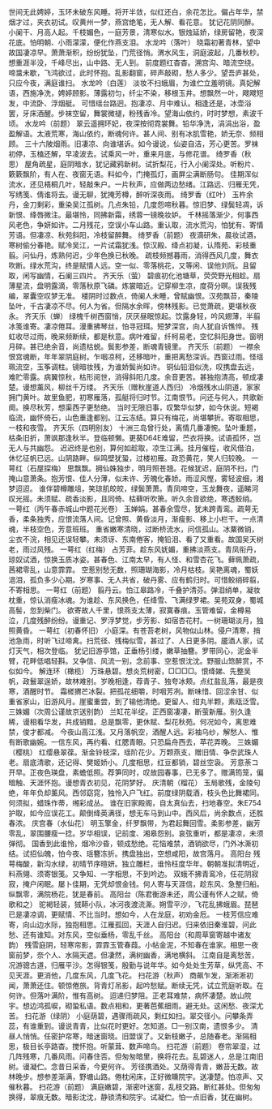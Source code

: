 <!-- { "loadSidebar": true } -->
世间无此娉婷，玉环未破东风睡。将开半敛，似红还白，余花怎比。偏占年华，禁烟才过，夹衣初试。叹黄州一梦，燕宫绝笔，无人解、看花意。 
犹记花阴同醉。小阑干、月高人起。千枝媚色，一庭芳景，清寒似水。银烛延娇，绿房留艳，夜深花底。怕明朝、小雨濛濛，便化作燕支泪。 
水龙吟（落叶）
晓霜初著青林，望中故国凄凉早。萧萧渐积，纷纷犹坠，门荒径悄。渭水风生，洞庭波起，几番秋杪。想重涯半没，千峰尽出，山中路、无人到。 
前度题红杳杳。溯宫沟、暗流空绕。啼螀未歇，飞鸿欲过，此时怀抱。乱影翻窗，碎声敲砌，愁人多少。望吾庐甚处，只应今夜，满庭谁扫。 
水龙吟（白莲）
淡妆不扫蛾眉，为谁伫立羞明镜。真妃解语，西施净洗，娉婷顾影。薄露初匀，纤尘不染，移根玉井。想飘然一叶，飕飕短发，中流卧、浮烟艇。 
可惜瑶台路迥。抱凄凉、月中难认。相逢还是，冰壶浴罢，牙床酒醒。步袜空留，舞裳微褪，粉残香冷。望海山依约，时时梦想，素波千顷。 
水龙吟（前题）
翠云遥拥环妃，夜深按彻霓裳舞。铅华净洗，涓涓出浴，盈盈解语。太液荒寒，海山依约，断魂何许。甚人间、别有冰肌雪艳，娇无奈、频相顾。 
三十六陂烟雨。旧凄凉、向谁堪诉。如今谩说，仙姿自洁，芳心更苦。罗袜初停，玉榼还解，早凌波去。试乘风一叶，重来月底，与修花谱。 
绮罗香（秋思）
屋角疏星，庭阴暗水，犹记藏鸦新树。试折梨花，行入小阑深处。听粉片、簌簌飘阶，有人在、夜窗无语。料如今，门掩孤灯，画屏尘满断肠句。 
佳期浑似流水，还见梧桐几叶，轻敲朱户。一片秋声，应做两边愁绪。江路远、归雁无凭，写绣笺、倩谁将去。谩无聊，犹掩芳樽，醉听深夜雨。 
绮罗香（红叶）
玉杵余丹，金刀剩彩，重染吴江孤树。几点朱铅，几度怨啼秋暮。惊旧梦、绿鬓轻凋，诉新恨、绛唇微注。最堪怜，同拂新霜，绣蓉一镜晚妆妒。 
千林摇落渐少，何事西风老色，争妍如许。二月残花，空误小车山路。重认取，流水荒沟，怕犹有、寄情芳语。但凄凉、秋苑斜阳，冷枝留醉舞。 
绮罗香（前题）
夜滴研朱，晨妆试酒，寒树偷分春艳。赋冷吴江，一片试霜犹浅。惊汉殿、绛点初凝，认隋苑、彩枝重翦。问仙丹，炼熟何迟，少年色换已秋晚。 
疏枝频撼暮雨，消得西风几度，舞衣吹断。绿水荒沟，终是赋情人远。空一似、零落桃花，又等闲、误他刘阮。且留取，闲写幽情，石阑三四片。 
齐天乐（萤）
碧痕初化池塘草，荧荧野光相趁。扇薄星流，盘明露滴，零落秋原飞磷。炼裳暗近。记穿柳生凉，度荷分暝。误我残编，翠囊空叹梦无准。 
楼阴时过数点，倚阑人未睡，曾赋幽恨。汉苑飘苔，秦陵坠叶，千古凄凉不尽。何人为省。但隔水余晖，傍林残影。已觉萧疏，更堪秋夜永。 
齐天乐（蝉）
绿槐千树西窗悄，厌厌昼眠惊起。饮露身轻，吟风翅薄，半翦冰笺谁寄。凄凉倦耳。漫重拂琴丝，怕寻冠珥。短梦深宫，向人犹自诉憔悴。 
残虹收尽过雨，晚来频断续，都是秋意。病叶难留，纤柯易老，空忆斜阳身世。窗明月碎。甚已绝余音，尚遗枯蜕。鬓影参差，断魂青镜里。 
齐天乐（前题）
一襟余恨宫魂断，年年翠阴庭树。乍咽凉柯，还移暗叶，重把离愁深诉。西窗过雨。怪瑶珮流空，玉筝调柱。镜暗妆残，为谁娇鬓尚如许。 
铜仙铅泪似洗，叹携盘去远，难贮零露。病翼惊秋，枯形阅世，消得斜阳几度。余音更苦。甚独抱清高，顿成凄楚。谩想薰风，柳丝千万缕。 
齐天乐（赠秋崖道人西归）
冷烟残水山阴道，家家拥门黄叶。故里鱼肥，初寒雁落，孤艇将归时节。江南恨节。问还与何人，共歌新阕。换尽秋芳，想渠西子更愁绝。 
当时无限旧事，叹繁华似梦，如今休说。短褐临流，幽怀倚石，山色重逢都别。江云冻结。算只有梅花，尚堪攀折。寄取相思，一枝和夜雪。 
齐天乐（四明别友）
十洲三岛曾行处，离情几番凄惋。坠叶重题，枯条旧折，萧飒那逢秋半。登临顿懒。更葵D64E难留，苎衣将换。试语孤怀，岂无人与共幽怨。 
迟迟终是也别，算何如趁取，凉生江满。挂月催程，收风借泊，休忆征帆已远。山阴路畔。纵鸣壁犹蛩，过楼初雁。政恐黄花，笑人归较晚。 
一萼红（石屋探梅）
思飘飘。拥仙姝独步，明月照苍翘。花候犹迟，庭阴不扫，门掩山意萧条。抱芳恨、佳人分薄，似未许、芳魄化春娇。雨涩风慳，雾轻波细，湘梦迢迢。 
谁伴碧樽雕俎，笑琼肌皎皎，绿鬓萧萧。青凤啼空，玉龙舞夜，遥睇河叹光摇。未须赋、疏香淡影，且同倚、枯藓听吹箫。听久余音欲绝，寒透鲛绡。 
一萼红（丙午春赤城山中题花光卷）
玉婵娟。甚春余雪尽，犹未跨青鸾。疏萼无香，柔条独秀，应恨流落人间。记曾照、黄昏淡月，渐瘦影、移上小栏干。一点清魂，半枝空色，芳意班班。 
重省嫩寒清晓，过断桥流水，问信孤山。冰粟微销，尘衣不浣，相见还误轻攀。未须讶、东南倦客，掩铅泪、看了又重看。故国吴天树老，雨过风残。 
一萼红（红梅）
占芳菲。趁东风妩媚，重拂淡燕支。青凤衔丹，琼奴试酒，惊换玉质冰姿。甚春色、江南太早，有人怪、和雪杏花飞。藓珮萧疏，茜裙零乱，山意霏霏。 
空惹别愁无数，照珊瑚海影，冷月枯枝。吴艳离魂，蜀妖浥泪，孤负多少心期。岁寒事、无人共省，破丹雾、应有鹤归时。可惜鲛绡碎翦，不寄相思。 
一萼红（前题）
翦丹云。怕江皋路冷，千叠护清芬。弹泪绡单，凝妆枕重，惊认消瘦冰魂。为谁趁、东风换色，任绛雪、飞满绿罗裙。吴苑双身，蜀城高髻，忽到柴门。 
欲寄故人千里，恨燕支太薄，寂寞春痕。玉管难留，金樽易泣，几度残醉纷纷。谩重记、罗浮梦觉，步芳影、如宿杏花村。一树珊瑚淡月，独照黄昏。 
一萼红（初春怀旧）
小庭深。有苍苔老树，风物似山林。侵户清寒，捎池急雨，时听飞过啼禽。扫荒径、残梅似雪，甚过了、人日更多阴。靥酒人家，试灯天气，相次登临。 
犹记旧游亭馆，正垂杨引缕，嫩草抽簪。罗带同心，泥金半臂，花畔低唱轻斟。又争信、风流一别，念前事、空惹恨沈沈。野服山筇醉赏，不似如今。 
解连环（橄榄）
万珠悬碧。想炎荒树密，□□□□。恨绛娣、先整吴帆，政鬟翠逞娇，故林难别。岁晚相逢，荐青子、独夸冰颊。点红盐乱落，最是夜寒，酒醒时节。 
霜槎猬芒冰裂。把孤花细嚼，时咽芳冽。断味惜、回涩余甘、似重省家山，旧游风月。崖蜜重尝，到了输他清绝。更留人、绀丸半颗，素瓯泛雪。 
三姝媚（次周公谨故京送别韵）
兰缸花半绽。正西窗凄凄，断萤新雁。别久逢稀，谩相看华发，共成销黯。总是飘零，更休赋、梨花秋苑。何况如今，离思难禁，俊才都减。 
今夜山高江浅。又月落帆空，酒醒人远。彩袖乌纱，解愁人、惟有断歌幽婉。一信东风，再约看、红腮青眼。只恐扁舟西去，苹花弄晚。 
三姝媚（樱桃）
红缨悬翠葆。渐金铃枝深，瑶阶花少。万颗燕支，赠旧情、争奈武珠人老。扇底清歌，还记得、樊姬娇小。几度相思，红豆都销，碧丝空袅。 
芳意荼コ开早。正夜色瑛盘，素蟾低照。荐笋同时，叹故园春事，已无多了。赠满筠笼，偏暗触、天涯怀抱。谩想青衣初见，花阴梦好。 
庆清朝（榴花）
玉局歌残，金陵句绝，年年负却薰风。西邻窈窕，独怜入户飞红。前度绿阴载酒，枝头色比舞裙同。何须拟，蜡珠作蒂，缃彩成丛。 
谁在旧家殿阁，自太真仙去，扫地春空。朱E754护取，如今应误花工。颠倒绛英满径，想无车马到山中。西风后，尚余数点，还胜春浓。 
庆宫春（水仙花）
明玉擎金，纤罗飘带，为君起舞回雪。柔影参差，幽芳零乱，翠围腰瘦一捻。岁华相误，记前度、湘皋怨别。哀弦重听，都是凄凉，未须弹彻。 
国香到此谁怜，烟冷沙昏，顿成愁绝。花恼难禁，酒销欲尽，门外冰澌初结。试招仙魄，怕今夜、瑶簪冻折。携盘独出，空想咸阳，故宫落月。 
高阳台
残萼梅酸，新沟水绿，初晴节序暄妍。独立雕栏，谁怜枉度华年。朝朝准拟清明近，料燕翎、须寄银笺。又争知、一字相思，不到吟边。 
双蛾不拂青鸾冷，任花阴寂寂，掩户闲眠。屡卜佳期，无凭却恨金钱。何人寄与天涯信，趁东风、急整归船。纵飘零，满院杨花，犹是春前。 
高阳台（陈君衡游未还，周公谨有怀人之赋，倚歌和之）
驼褐轻装，狨鞯小队，冰河夜渡流澌。朔雪平沙，飞花乱拂蛾眉。琵琶已是凄凉调，更赋情、不比当时。想如今，人在龙庭，初劝金卮。 
一枝芳信应难寄，向山边水际，独抱相思。江雁孤回，天涯人自归迟。归来依旧秦淮碧，问此愁、还有谁知。对东风，空似垂杨，零乱千丝。 
高阳台（和周草窗寄越中诸友韵）
残雪庭阴，轻寒帘影，霏霏玉管春葭。小帖金泥，不知春在谁家。相思一夜窗前梦，奈个人、水隔天遮。但凄然，满树幽香，满地横斜。 
江南自是离愁苦，况游骢古道，归雁平沙。怎得银笺，殷勤与说年华。如今处处生芳草，纵凭高、不见天涯。更消他，几度东风，几度飞花。 
扫花游（秋声）
商飙乍发，渐淅淅初闻，萧萧还住。顿惊倦旅。背青灯吊影，起吟愁赋。断续无凭，试立荒庭听取。在何许。但落叶满阶，惟有高树。 
迢递归梦阻。正老耳难禁，病怀凄楚。故山院宇。想边鸿孤唳，砌蛩私语。数点相和，更著芭蕉细雨。避无处。这闲愁、夜深尤苦。 
扫花游（绿阴）
小庭荫碧，遇骤雨疏风，剩红如扫。翠交径小。问攀条弄蕊，有谁重到。谩说青青，比似花时更好。怎知道。□一别汉南，遗恨多少。 
清昼人悄悄。任密护帘寒，暗迷窗晓。旧盟误了。又新枝嫩子，总随春老。渐隔相思，极目长亭路杳。搅怀抱。听蒙茸、数声啼鸟。 
扫花游（前题）
卷帘翠湿，过几阵残寒，几番风雨。问春住否。但匆匆暗里，换将花去。乱碧迷人，总是江南旧树。谩凝伫。念昔日采香，今更何许。 
芳径携酒处。又荫得青青，嫩苔无数。故林晚步。想参差渐满，野塘山路。倦枕闲床，正好微曛院宇。送凄楚。怕凉声、又催秋暮。 
扫花游（前题）
满庭嫩碧，渐密叶迷窗，乱枝交路。断红甚处。但匆匆换得，翠痕无数。暗影沈沈，静锁清和院宇。试凝伫。怕一点旧香，犹在幽树。 
